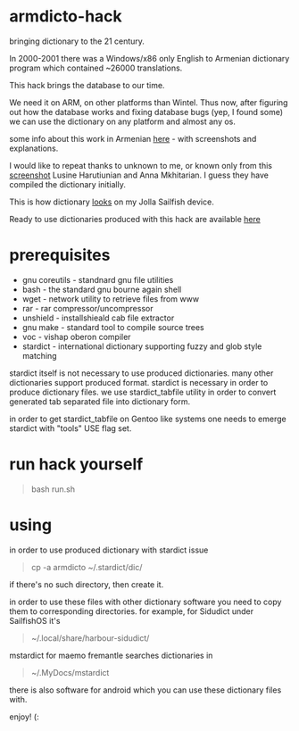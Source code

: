 armdicto-hack
=============

bringing dictionary to the 21 century.


In 2000-2001 there was a Windows/x86 only English to Armenian dictionary program which contained ~26000 translations.

This hack brings the database to our time.

We need it on ARM, on other platforms than Wintel. Thus now, after figuring out how the database works and fixing database bugs (yep, I found some) we can use the dictionary on any platform and almost any os.

some info about this work in Armenian [here](http://norayr.arnet.am/weblog/2014/09/09/ասք-հաքերութեան-մասին/) - with screenshots and explanations.

I would like to repeat thanks to unknown to me, or known only from this [screenshot](http://norayr.arnet.am/weblog/wp-content/uploads/2014/09/armdicto_about.png) Lusine Harutiunian and Anna Mkhitarian. I guess they have compiled the dictionary initially.

This is how dictionary [looks](http://norayr.arnet.am/weblog/wp-content/uploads/2014/09/20140909143744.jpg) on my Jolla Sailfish device.

Ready to use dictionaries produced with this hack are available [here](https://github.com/norayr/freearmdicto)

prerequisites
=============

* gnu coreutils - standnard gnu file utilities
* bash          - the standard gnu bourne again shell
* wget          - network utility to retrieve files from www
* rar           - rar compressor/uncompressor
* unshield      - installshieald cab file extractor
* gnu make      - standard tool to compile source trees
* voc           - vishap oberon compiler
* stardict      - international dictionary supporting fuzzy and glob style matching

stardict itself is not necessary to use produced dictionaries. many other dictionaries support produced format. stardict is necessary in order to produce dictionary files. we use stardict_tabfile utility in order to convert generated tab separated file into dictionary form.

in order to get stardict_tabfile on Gentoo like systems one needs to emerge stardict with "tools" USE flag set.

run hack yourself
=================
>bash run.sh

using
=====
in order to use produced dictionary with stardict issue

>cp -a armdicto ~/.stardict/dic/

if there's no such directory, then create it.

in order to use these files with other dictionary software you need to copy them to corresponding directories. for example, for Sidudict under SailfishOS it's

>~/.local/share/harbour-sidudict/

mstardict for maemo fremantle searches dictionaries in

>~/.MyDocs/mstardict

there is also software for android which you can use these dictionary files with.

enjoy! (:


